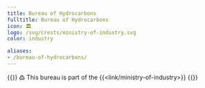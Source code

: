 ```yaml
---
title: Bureau of Hydrocarbons
fulltitle: Bureau of Hydrocarbons
icon: 🏛️
logo: /svg/crests/ministry-of-industry.svg
color: industry

aliases:
- /bureau-of-hydrocarbons/
---
```

{{<note>}}
߷ This bureau is part of the {{<link/ministry-of-industry>}}
{{</note>}}